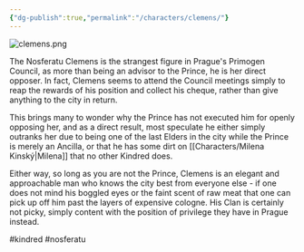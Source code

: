 ```yaml
---
{"dg-publish":true,"permalink":"/characters/clemens/"}
---
```


![clemens.png](/img/user/Images/clemens.png)

The Nosferatu Clemens is the strangest figure in Prague's Primogen Council, as more than being an advisor to the Prince, he is her direct opposer. In fact, Clemens seems to attend the Council meetings simply to reap the rewards of his position and collect his cheque, rather than give anything to the city in return.

This brings many to wonder why the Prince has not executed him for openly opposing her, and as a direct result, most speculate he either simply outranks her due to being one of the last Elders in the city while the Prince is merely an Ancilla, or that he has some dirt on [[Characters/Milena Kinský\|Milena]] that no other Kindred does. 

Either way, so long as you are not the Prince, Clemens is an elegant and approachable man who knows the city best from everyone else - if one does not mind his boggled eyes or the faint scent of raw meat that one can pick up off him past the layers of expensive cologne. His Clan is certainly not picky, simply content with the position of privilege they have in Prague instead. 

#kindred #nosferatu 